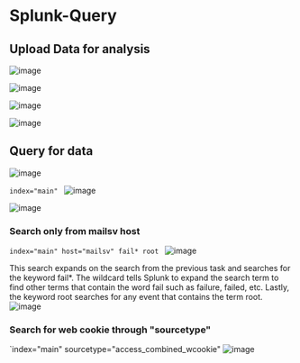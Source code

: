 # Splunk-Query

## Upload Data for analysis
![image](https://github.com/leonlamsc/Splunk-Query/assets/140391766/7f0187d6-887f-4304-8d12-0724b3613fae)

![image](https://github.com/leonlamsc/Splunk-Query/assets/140391766/19004eea-a9b5-455a-aa8c-334f8eb1f400)

![image](https://github.com/leonlamsc/Splunk-Query/assets/140391766/cd3aa2f8-bef6-4495-8556-f1c13cf003fd)

![image](https://github.com/leonlamsc/Splunk-Query/assets/140391766/49b5b57c-93c4-47d1-bf97-baaed5ec6c7a)


## Query for data
![image](https://github.com/leonlamsc/Splunk-Query/assets/140391766/093ee8d3-6fe5-4464-b282-4243295700ba)

`index="main" `
![image](https://github.com/leonlamsc/Splunk-Query/assets/140391766/0b07a311-df82-49b1-98e6-58d6f5b3720d)

![image](https://github.com/leonlamsc/Splunk-Query/assets/140391766/7e1ea379-e757-44d4-9d05-bb3ebfe5a097)

### Search only from mailsv host
`index="main" host="mailsv" fail* root `
![image](https://github.com/leonlamsc/Splunk-Query/assets/140391766/a8e5a03d-1203-4b2c-8a69-7bf7665c0239)

This search expands on the search from the previous task and searches for the keyword fail*. The wildcard tells Splunk to expand the search term to find other terms that contain the word fail such as failure, failed, etc. Lastly, the keyword root searches for any event that contains the term root.
![image](https://github.com/leonlamsc/Splunk-Query/assets/140391766/006fed3f-5c6a-4e1a-a0c3-c0701828e636)

### Search for web cookie through "sourcetype"
`index="main" sourcetype="access_combined_wcookie"
![image](https://github.com/leonlamsc/Splunk-Query/assets/140391766/43833ed0-1bdd-4a91-b8d3-15d823685055)
